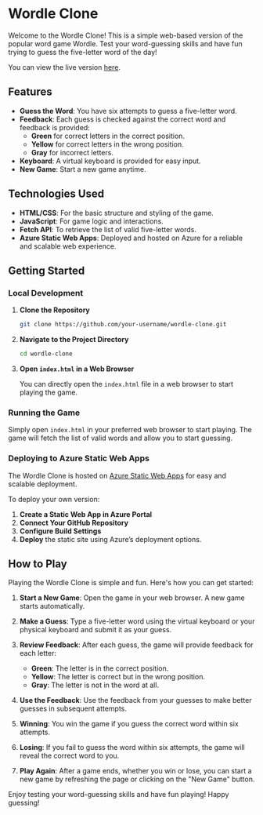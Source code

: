 # Wordle Clone

Welcome to the Wordle Clone! This is a simple web-based version of the popular word game Wordle. Test your word-guessing skills and have fun trying to guess the five-letter word of the day!

You can view the live version [here](https://delightful-bush-01bd4e700.5.azurestaticapps.net/).

## Features

- **Guess the Word**: You have six attempts to guess a five-letter word.
- **Feedback**: Each guess is checked against the correct word and feedback is provided:
  - **Green** for correct letters in the correct position.
  - **Yellow** for correct letters in the wrong position.
  - **Gray** for incorrect letters.
- **Keyboard**: A virtual keyboard is provided for easy input.
- **New Game**: Start a new game anytime.

## Technologies Used

- **HTML/CSS**: For the basic structure and styling of the game.
- **JavaScript**: For game logic and interactions.
- **Fetch API**: To retrieve the list of valid five-letter words.
- **Azure Static Web Apps**: Deployed and hosted on Azure for a reliable and scalable web experience.

## Getting Started

### Local Development

1. **Clone the Repository**

   ```bash
   git clone https://github.com/your-username/wordle-clone.git
   ```

2. **Navigate to the Project Directory**

   ```bash
   cd wordle-clone
   ```

3. **Open `index.html` in a Web Browser**

   You can directly open the `index.html` file in a web browser to start playing the game.

### Running the Game

Simply open `index.html` in your preferred web browser to start playing. The game will fetch the list of valid words and allow you to start guessing.

### Deploying to Azure Static Web Apps

The Wordle Clone is hosted on [Azure Static Web Apps](https://azure.microsoft.com/en-us/services/app-service/static/) for easy and scalable deployment. 

To deploy your own version:

1. **Create a Static Web App in Azure Portal**
2. **Connect Your GitHub Repository**
3. **Configure Build Settings**
4. **Deploy** the static site using Azure’s deployment options.


## How to Play

Playing the Wordle Clone is simple and fun. Here's how you can get started:

1. **Start a New Game**: Open the game in your web browser. A new game starts automatically.

2. **Make a Guess**: Type a five-letter word using the virtual keyboard or your physical keyboard and submit it as your guess.

3. **Review Feedback**: After each guess, the game will provide feedback for each letter:
   - **Green**: The letter is in the correct position.
   - **Yellow**: The letter is correct but in the wrong position.
   - **Gray**: The letter is not in the word at all.

4. **Use the Feedback**: Use the feedback from your guesses to make better guesses in subsequent attempts.

5. **Winning**: You win the game if you guess the correct word within six attempts.

6. **Losing**: If you fail to guess the word within six attempts, the game will reveal the correct word to you.

7. **Play Again**: After a game ends, whether you win or lose, you can start a new game by refreshing the page or clicking on the "New Game" button.

Enjoy testing your word-guessing skills and have fun playing!  Happy guessing!
